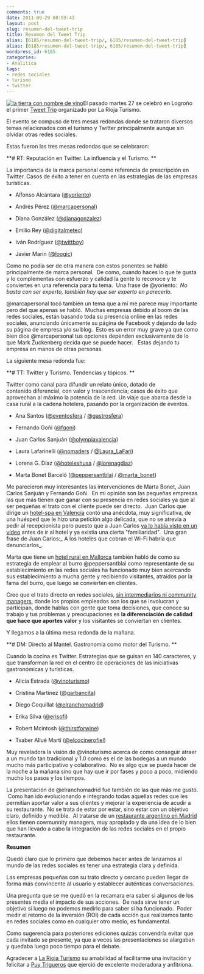```yaml
---
comments: true
date: 2011-09-29 08:59:43
layout: post
slug: resumen-del-tweet-trip
title: Resumen del Tweet Trip
alias: [6185/resumen-del-tweet-trip/, 6185/resumen-del-tweet-trip]
alias: [6185/resumen-del-tweet-trip/, 6185/resumen-del-tweet-trip]
wordpress_id: 6185
categories:
- Analitica
tags:
- redes sociales
- turismo
- twitter
---
```


[![la tierra con nombre de vino](http://www.alvareznavarro.es/images/2011/09/tweet_trip_logo.png)](http://www.alvareznavarro.es/wp-content/uploads/2011/09/tweet_trip_logo.png)El pasado martes 27 se celebró en Logroño el primer [Tweet Trip](http://tweettrip.wordpress.com/) organizado por La Rioja Turismo.

El evento se compuso de tres mesas redondas donde se trataron diversos temas relacionados con el turismo y Twitter principalmente aunque sin olvidar otras redes sociales.

Estas fueron las tres mesas redondas que se celebraron:

**# RT: Reputación en Twitter. La influencia y el Turismo. **

La importancia de la marca personal como referencia de prescripción en Twitter. Casos de éxito a tener en cuenta en las estrategias de las empresas turísticas.



	
  * Alfonso Alcántara ([@yoriento](http://twitter.com/yoriento))

	
  * Andrés Pérez ([@marcapersonal](http://twitter.com/marcapersonal))

	
  * Diana González ([@dianagonzalez](http://twitter.com/dianagonzalez))

	
  * Emilio Rey ([@digitalmeteo](http://twitter.com/digitalmeteo))

	
  * Iván Rodríguez ([@twittboy](http://twitter.com/twittboy))

	
  * Javier Marín ([@loogic](http://twitter.com/loogic))


Como no podía ser de otra manera con estos ponentes se habló principalmente de marca personal.  De como, cuando haces lo que te gusta y lo complementas con esfuerzo y calidad la gente lo reconoce y te conviertes en una referencia para tu tema.  Una frase de @yoriento:  _No basta con ser experto, también hay que ser experto en parecerlo._

@marcapersonal tocó también un tema que a mí me parece muy importante pero del que apenas se habló.  Muchas empresas debido al boom de las redes sociales, están basando toda su presencia online en las redes sociales, anunciando únicamente su página de Facebook y dejando de lado su página de empresa y/o su blog.  Esto es un error muy grave ya que como bien dice @marcapersonal tus opciones dependen exclusivamente de lo que Mark Zuckenberg decida que se puede hacer.   Estas dejando tu empresa en manos de otras personas.

La siguiente mesa redonda fue:

**# TT: Twitter y Turismo. Tendencias y tópicos. **

Twitter como canal para difundir un relato único, dotado de contenido diferencial, con valor y trascendencia; casos de éxito que aprovechan al máximo la potencia de la red. Un viaje que abarca desde la casa rural a la cadena hotelera, pasando por la organización de eventos.



	
  * Ana Santos ([@eventosfera](http://twitter.com/eventosfera) / [@gastrosfera](http://twitter.com/gastrosfera))

	
  * Fernando Goñi ([@fgoni](http://twitter.com/fgoni))

	
  * Juan Carlos Sanjuán ([@olympiavalencia](http://twitter.com/olympiavalencia))

	
  * Laura Lafarinelli ([@nomaders](http://twitter.com/nomaders) / [@Laura_LaFari](http://twitter.com/laura_lafari))

	
  * Lorena G. Díaz ([@hoteleshusa](http://twitter.com/hoteleshusa) / [@lorenagdiaz](http://twitter.com/lorenagdiaz))

	
  * Marta Bonet Barceló ([@peppersantblai](http://twitter.com/peppersantblai) / [@marta_bonet](http://twitter.com/marta_bonet))


Me parecieron muy interesantes las intervenciones de Marta Bonet, Juan Carlos Sanjuán y Fernando Goñi.  En mi opinión son las pequeñas empresas las que más tienen que ganar con su presencia en redes sociales ya que al ser pequeñas el trato con el cliente puede ser directo.  Juan Carlos que dirige un [hotel-spa en Valencia](http://www.olympiahotelvalencia.com/) contó una anécdota, muy significativa, de una huésped que le hizo una petición algo delicada, que no se atrevía a pedir al recepcionista pero puesto que a Juan Carlos [ya lo había visto en un vídeo](http://webtv.olympiagrupo.com/) antes de ir al hotel y ya existia una cierta "familiaridad".  Una gran frase de Juan Carlos:_ A los hoteles que cobran el Wi-Fi habría que denunciarlos_.

Marta que tiene un [hotel rural en Mallorca](http://santblai.com/) también habló de como su estrategia de emplear al burro @peppersantblai como representante de su establecimiento en las redes sociales ha funcionado muy bien acercando sus establecimiento a mucha gente y recibiendo visitantes, atraidos por la fama del burro, que luego se convierten en clientes.

Creo que el trato directo en redes sociales, [sin intermediarios ni community managers](http://www.alvareznavarro.es/5867/tu-empresa-no-necesita-un-community-manager/), donde los propios empleados son los que se involucran y participan, donde hablas con gente que toma decisiones, que conoce su trabajo y tus problemas y preocupaciones es **la diferenciación de calidad que hace que aportes valor** y los visitantes se conviertan en clientes.

Y llegamos a la última mesa redonda de la mañana.

**# DM: Directo al Mantel. Gastronomía como motor del Turismo. **

Cuando la cocina es Twitter. Estrategias que se guisan en 140 caracteres, y que transforman la red en el centro de operaciones de las iniciativas gastronómicas y turísticas.



	
  * Alicia Estrada ([@vinoturismo](http://twitter.com/vinoturismo))

	
  * Cristina Martínez ([@garbancita](http://twitter.com/garbancita))

	
  * Diego Coquillat ([@elranchomadrid](http://twitter.com/elranchomadrid))

	
  * Erika Silva ([@erisofi](http://twitter.com/erisofi))

	
  * Robert Mcintosh ([@thirstforwine](http://twitter.com/thirstforwine))

	
  * Txaber Allué Martí ([@elcocinerofiel](http://twitter.com/elcocinerofiel))


Muy reveladora la visión de @vinoturismo acerca de como conseguir atraer a un mundo tan tradicional y 1.0 como es el de las bodegas a un mundo mucho más participativo y colaborativo.  No es algo que se pueda hacer de la noche a la mañana sino que hay que ir por fases y poco a poco, midiendo mucho los pasos y los tiempos.

La presentación de @elranchomadrid fue también de las que más me gustó.  Como han ido evolucionando e integrando todas aquellas redes que les permitían aportar valor a sus clientes y mejorar la experiencia de acudir a su restaurante.  No se trata de estar por estar, sino estar con un objetivo claro, definido y medible.  Al tratarse de un [restaurante argentino en Madrid](http://www.elranchomadrid.com/) ellos tienen cowmunnity managers, muy apropiado y da una idea de lo bien que han llevado a cabo la integración de las redes sociales en el propio restaurante.

**Resumen**

Quedó claro que lo primero que debemos hacer antes de lanzarnos al mundo de las redes sociales es tener una estrategia clara y definida.

Las empresas pequeñas con su trato directo y cercano pueden llegar de forma más convincente al usuario y establecer auténticas conversaciones.

Una pregunta que se me quedó en la recamara era saber si algunos de los presentes medía el impacto de sus acciones.  De nada sirve tener un objetivo si luego no podemos medirlo para saber si ha funcionado.  Poder medir el retorno de la inversión (ROI) de cada acción que realizamos tanto en redes sociales como en cualquier otro medio, es fundamental.

Como sugerencia para posteriores ediciones quizás convendría evitar que cada invitado se presente, ya que a veces las presentaciones se alargaban y quedaba luego poco tiempo para el debate.

Agradecer a [La Rioja Turismo](http://lariojaturismo.com/) su amabilidad al facilitarme una invitación y felicitar a [Puy Trigueros](http://www.historiasdemarketing.com/) que ejerció de excelente moderadora y anfitriona.
